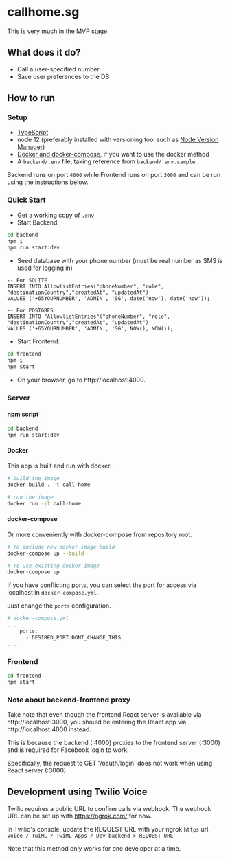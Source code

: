 # callhome.sg

This is very much in the MVP stage.

## What does it do?

- Call a user-specified number
- Save user preferences to the DB

## How to run

### Setup

- [TypeScript](https://www.npmjs.com/package/typescript)
- node 12 (preferably installed with versioning tool such as [Node Version Manager](https://github.com/nvm-sh/nvm))
- [Docker and docker-compose](https://docs.docker.com/get-docker/), if you want to use the docker method
- A `backend/.env` file, taking reference from `backend/.env.sample`

Backend runs on port `4000` while Frontend runs on port `3000` and can be run using the instructions below.

### Quick Start

- Get a working copy of `.env`
- Start Backend:

```bash
cd backend
npm i
npm run start:dev
```

- Seed database with your phone number (must be real number as SMS is used for logging in)

```
-- For SQLITE
INSERT INTO AllowlistEntries("phoneNumber", "role", "destinationCountry","createdAt", "updatedAt")
VALUES ('+65YOURNUMBER', 'ADMIN', 'SG', date('now'), date('now'));

-- For POSTGRES
INSERT INTO "AllowlistEntries"("phoneNumber", "role", "destinationCountry","createdAt", "updatedAt")
VALUES ('+65YOURNUMBER', 'ADMIN', 'SG', NOW(), NOW());
```

- Start Frontend:

```bash
cd frontend
npm i
npm start
```

- On your browser, go to http://localhost:4000.

### Server

#### npm script

```bash
cd backend
npm run start:dev
```

#### Docker

This app is built and run with docker.

```sh
# build the image
docker build . -t call-home

# run the image
docker run -it call-home
```

#### docker-compose

Or more conveniently with docker-compose from repository root.

```bash
# To include new docker image build
docker-compose up --build

# To use existing docker image
docker-compose up
```

If you have conflicting ports, you can select the port for access via localhost in `docker-compose.yml`.

Just change the `ports` configuration.

```bash
# docker-compose.yml
...
    ports:
      - DESIRED_PORT:DONT_CHANGE_THIS
...
```

### Frontend

```bash
cd frontend
npm start
```

### Note about backend-frontend proxy

Take note that even though the frontend React server is available via http://localhost:3000, you should be entering the React app via http://localhost:4000 instead.

This is because the backend (:4000) proxies to the frontend server (:3000) and is required for Facebook login to work.

Specifically, the request to GET '/oauth/login' does not work when using React server (:3000)

## Development using Twilio Voice

Twilio requires a public URL to confirm calls via webhook. The webhook URL can be set up with https://ngrok.com/ for now.

In Twilio's console, update the REQUEST URL with your ngrok `https` url.
`Voice / TwiML / TwiML Apps / Dev backend > REQUEST URL`

Note that this method only works for one developer at a time.
